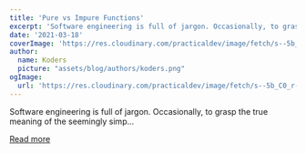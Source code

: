 ```yaml
---
title: 'Pure vs Impure Functions'
excerpt: 'Software engineering is full of jargon. Occasionally, to grasp the true meaning of the seemingly simp...'
date: '2021-03-18'
coverImage: 'https://res.cloudinary.com/practicaldev/image/fetch/s--5b_C0_r---/c_imagga_scale,f_auto,fl_progressive,h_420,q_auto,w_1000/https://dev-to-uploads.s3.amazonaws.com/uploads/articles/qd4amv2nf3ho92ehhjug.png'
author:
  name: Koders
  picture: "assets/blog/authors/koders.png"
ogImage:
  url: 'https://res.cloudinary.com/practicaldev/image/fetch/s--5b_C0_r---/c_imagga_scale,f_auto,fl_progressive,h_420,q_auto,w_1000/https://dev-to-uploads.s3.amazonaws.com/uploads/articles/qd4amv2nf3ho92ehhjug.png'
---
```


Software engineering is full of jargon. Occasionally, to grasp the true meaning of the seemingly simp...

[Read more](https://dev.to/sanspanic/pure-vs-impure-functions-50aj)
